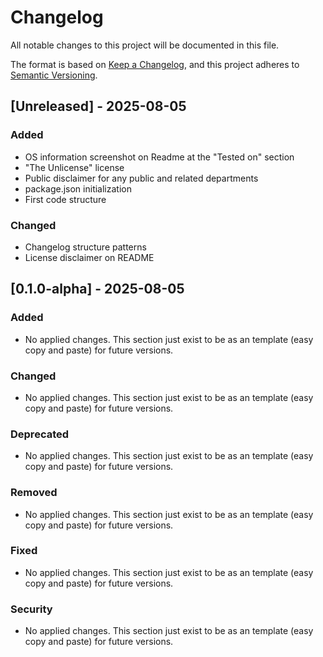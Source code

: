 # Changelog

All notable changes to this project will be documented in this file.

The format is based on [Keep a Changelog](https://keepachangelog.com/en/1.1.0/),
and this project adheres to [Semantic Versioning](https://semver.org/spec/v2.0.0.html).

## [Unreleased] - 2025-08-05

### Added

- OS information screenshot on Readme at the "Tested on" section
- "The Unlicense" license
- Public disclaimer for any public and related departments
- package.json initialization
- First code structure

### Changed
- Changelog structure patterns
- License disclaimer on README

## [0.1.0-alpha] - 2025-08-05

### Added

- No applied changes. This section just exist to be as an template (easy copy and paste) for future versions.

### Changed

- No applied changes. This section just exist to be as an template (easy copy and paste) for future versions.

### Deprecated

- No applied changes. This section just exist to be as an template (easy copy and paste) for future versions.

### Removed

- No applied changes. This section just exist to be as an template (easy copy and paste) for future versions.

### Fixed

- No applied changes. This section just exist to be as an template (easy copy and paste) for future versions.

### Security

- No applied changes. This section just exist to be as an template (easy copy and paste) for future versions.